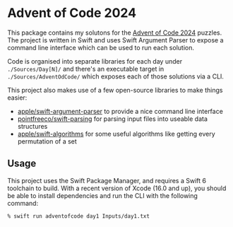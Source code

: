 # Advent of Code 2024

This package contains my solutons for the [Advent of Code 2024](https://adventofcode.com/2024) puzzles. The project is written in Swift and uses Swift Argument Parser to expose a command line interface which can be used to run each solution.

Code is organised into separate libraries for each day under `./Sources/Day[N]/` and there's an executable target in `./Sources/AdventOdCode/` which exposes each of those solutions via a CLI.

This project also makes use of a few open-source libraries to make things easier:

- [apple/swift-argument-parser](https://github.com/apple/swift-argument-parser) to provide a nice command line interface
- [pointfreeco/swift-parsing](https://github.com/pointfreeco/swift-parsing) for parsing input files into useable data structures
- [apple/swift-algorithms](https://github.com/swift-algorithms) for some useful algorithms like getting every permutation of a set

## Usage

This project uses the Swift Package Manager, and requires a Swift 6 toolchain to build. With a recent version of Xcode (16.0 and up), you should be able to install dependencies and run the CLI with the following command:

```shell
% swift run adventofcode day1 Inputs/day1.txt
```
